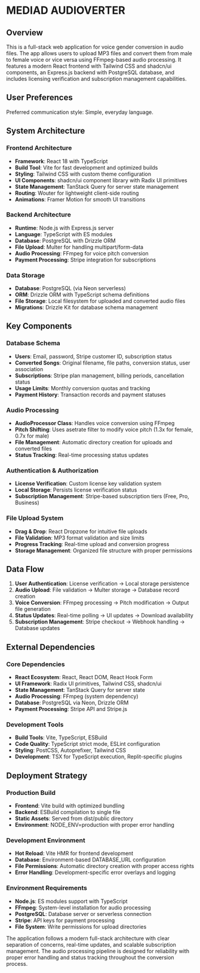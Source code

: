 # MEDIAD AUDIOVERTER

## Overview

This is a full-stack web application for voice gender conversion in audio files. The app allows users to upload MP3 files and convert them from male to female voice or vice versa using FFmpeg-based audio processing. It features a modern React frontend with Tailwind CSS and shadcn/ui components, an Express.js backend with PostgreSQL database, and includes licensing verification and subscription management capabilities.

## User Preferences

Preferred communication style: Simple, everyday language.

## System Architecture

### Frontend Architecture
- **Framework**: React 18 with TypeScript
- **Build Tool**: Vite for fast development and optimized builds
- **Styling**: Tailwind CSS with custom theme configuration
- **UI Components**: shadcn/ui component library with Radix UI primitives
- **State Management**: TanStack Query for server state management
- **Routing**: Wouter for lightweight client-side routing
- **Animations**: Framer Motion for smooth UI transitions

### Backend Architecture
- **Runtime**: Node.js with Express.js server
- **Language**: TypeScript with ES modules
- **Database**: PostgreSQL with Drizzle ORM
- **File Upload**: Multer for handling multipart/form-data
- **Audio Processing**: FFmpeg for voice pitch conversion
- **Payment Processing**: Stripe integration for subscriptions

### Data Storage
- **Database**: PostgreSQL (via Neon serverless)
- **ORM**: Drizzle ORM with TypeScript schema definitions
- **File Storage**: Local filesystem for uploaded and converted audio files
- **Migrations**: Drizzle Kit for database schema management

## Key Components

### Database Schema
- **Users**: Email, password, Stripe customer ID, subscription status
- **Converted Songs**: Original filename, file paths, conversion status, user association
- **Subscriptions**: Stripe plan management, billing periods, cancellation status
- **Usage Limits**: Monthly conversion quotas and tracking
- **Payment History**: Transaction records and payment statuses

### Audio Processing
- **AudioProcessor Class**: Handles voice conversion using FFmpeg
- **Pitch Shifting**: Uses asetrate filter to modify voice pitch (1.3x for female, 0.7x for male)
- **File Management**: Automatic directory creation for uploads and converted files
- **Status Tracking**: Real-time processing status updates

### Authentication & Authorization
- **License Verification**: Custom license key validation system
- **Local Storage**: Persists license verification status
- **Subscription Management**: Stripe-based subscription tiers (Free, Pro, Business)

### File Upload System
- **Drag & Drop**: React Dropzone for intuitive file uploads
- **File Validation**: MP3 format validation and size limits
- **Progress Tracking**: Real-time upload and conversion progress
- **Storage Management**: Organized file structure with proper permissions

## Data Flow

1. **User Authentication**: License verification → Local storage persistence
2. **Audio Upload**: File validation → Multer storage → Database record creation
3. **Voice Conversion**: FFmpeg processing → Pitch modification → Output file generation
4. **Status Updates**: Real-time polling → UI updates → Download availability
5. **Subscription Management**: Stripe checkout → Webhook handling → Database updates

## External Dependencies

### Core Dependencies
- **React Ecosystem**: React, React DOM, React Hook Form
- **UI Framework**: Radix UI primitives, Tailwind CSS, shadcn/ui
- **State Management**: TanStack Query for server state
- **Audio Processing**: FFmpeg (system dependency)
- **Database**: PostgreSQL via Neon, Drizzle ORM
- **Payment Processing**: Stripe API and Stripe.js

### Development Tools
- **Build Tools**: Vite, TypeScript, ESBuild
- **Code Quality**: TypeScript strict mode, ESLint configuration
- **Styling**: PostCSS, Autoprefixer, Tailwind CSS
- **Development**: TSX for TypeScript execution, Replit-specific plugins

## Deployment Strategy

### Production Build
- **Frontend**: Vite build with optimized bundling
- **Backend**: ESBuild compilation to single file
- **Static Assets**: Served from dist/public directory
- **Environment**: NODE_ENV=production with proper error handling

### Development Environment
- **Hot Reload**: Vite HMR for frontend development
- **Database**: Environment-based DATABASE_URL configuration
- **File Permissions**: Automatic directory creation with proper access rights
- **Error Handling**: Development-specific error overlays and logging

### Environment Requirements
- **Node.js**: ES modules support with TypeScript
- **FFmpeg**: System-level installation for audio processing
- **PostgreSQL**: Database server or serverless connection
- **Stripe**: API keys for payment processing
- **File System**: Write permissions for upload directories

The application follows a modern full-stack architecture with clear separation of concerns, real-time updates, and scalable subscription management. The audio processing pipeline is designed for reliability with proper error handling and status tracking throughout the conversion process.